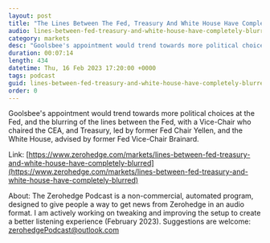 ```yaml
---
layout: post
title: "The Lines Between The Fed, Treasury And White House Have Completely Blurred"
audio: lines-between-fed-treasury-and-white-house-have-completely-blurred-0
category: markets
desc: "Goolsbee's appointment would trend towards more political choices at the Fed, and the blurring of the lines between the Fed, with a Vice-Chair who chaired the CEA, and Treasury, led by former Fed Chair Yellen, and the White House, advised by former Fed Vice-Chair Brainard."
duration: 00:07:14
length: 434
datetime: Thu, 16 Feb 2023 17:20:00 +0000
tags: podcast
guid: lines-between-fed-treasury-and-white-house-have-completely-blurred-0
order: 0
---
```

Goolsbee's appointment would trend towards more political choices at the Fed, and the blurring of the lines between the Fed, with a Vice-Chair who chaired the CEA, and Treasury, led by former Fed Chair Yellen, and the White House, advised by former Fed Vice-Chair Brainard.

Link: [https://www.zerohedge.com/markets/lines-between-fed-treasury-and-white-house-have-completely-blurred](https://www.zerohedge.com/markets/lines-between-fed-treasury-and-white-house-have-completely-blurred)

About: The Zerohedge Podcast is a non-commercial, automated program, designed to give people a way to get news from Zerohedge in an audio format.  I am actively working on tweaking and improving the setup to create a better listening experience (February 2023).  Suggestions are welcome: [zerohedgePodcast@outlook.com](mailto:zerohedgePodcast@outlook.com)